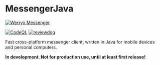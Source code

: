 # MessengerJava
[![Werryx Messenger](https://lh3.googleusercontent.com/u/2/drive-viewer/AITFw-x4mtr-vjeqzxo9PE7zruZFLmXcOaclfbzi9rlEzVN9ULOb7bXzDERhIzgZgxr67wF9Lw4J_djsQAUjB3OkEl_2lMqZRA=w1366-h651)](https://github.com/werryxgames/MessengerJava/releases)

[![CodeQL](https://github.com/werryxgames/MessengerJava/actions/workflows/codeql.yml/badge.svg)](https://github.com/werryxgames/MessengerJava/actions/workflows/codeql.yml)
[![reviewdog](https://github.com/werryxgames/MessengerJava/actions/workflows/reviewdog.yml/badge.svg)](https://github.com/werryxgames/MessengerJava/actions/workflows/reviewdog.yml)

Fast cross-platform messenger client, written in Java for mobile devices and personal computers.

**In development. Not for production use, until at least first release!**
